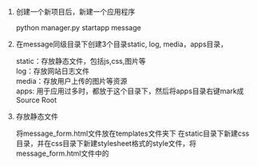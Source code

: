 
1. 创建一个新项目后，新建一个应用程序

   python manager.py startapp message
   <br>

2. 在message同级目录下创建3个目录static, log, media，apps目录，

   static：存放静态文件，包括js,css,图片等<br>
   log：存放网站日志文件<br>
   media：存放用户上传的图片等资源<br>
   apps: 用于应用过多时，都放于这个目录下，然后将apps目录右键mark成Source Root
   <br>
3. 存放静态文件

   将message_form.html文件放在templates文件夹下
   在static目录下新建css目录，并在css目录下新建stylesheet格式的style文件，将message_form.html文件中的<style>标签内容剪切到style.css文件中，首尾    <style>去掉，shift+tab使css格式整齐
   <br>

4. 配置django连接mysql


    4.1 在setting.py大概80行找到DATABASES代码段，默认是sqlites，我们修改为mysql如下，库名要事先写好
    ![image](https://github.com/pshyms/django/blob/master/liuyanban/first_day/images-folder/mysql.png)

    4.2 安装pymysql模块：
    pip install pymysql
    python3 pymysql就是MySQLdb,基本使用方法：import pymysql as MySQLdb
    django 中使用方法，在项目djangostart目录里的__init__.py中加入
    import pymysql
    pymysql.install_as_MySQLdb()

    4.3执行python manage.py migrate 首次执行，生成项目需要的一些基本数据库



<br>

5. 配置message_form.html页面展示出来


    5.1 message/views.py中添加如下代码：
		
    ![image](https://github.com/pshyms/django/blob/master/liuyanban/first_day/images-folder/views.png)

    5.2 djangostart/urls.py中添加代码
		
	
    ![image](https://github.com/pshyms/django/blob/master/liuyanban/first_day/images-folder/urls.png)

    5.3  DjangoGetStarted/settings.py 57行左右修templates代码块中的DIRS为如下，来指定模板位置
    ![image](https://github.com/pshyms/django/blob/master/liuyanban/first_day/images-folder/DIRS.png)

    5.4 页面出来后，没css样式，原因是css文件没找到，这是因为在settings.py中我们只是指定了静态文件目录名
    ![image](https://github.com/pshyms/django/blob/master/liuyanban/first_day/images-folder/DIRS.png)

    5.5 但是没指定静态文件查找的跟路径，所以还需添加如下代码
		
    ![image](https://github.com/pshyms/django/blob/master/liuyanban/first_day/images-folder/STATICFILES_DIRS.png)





